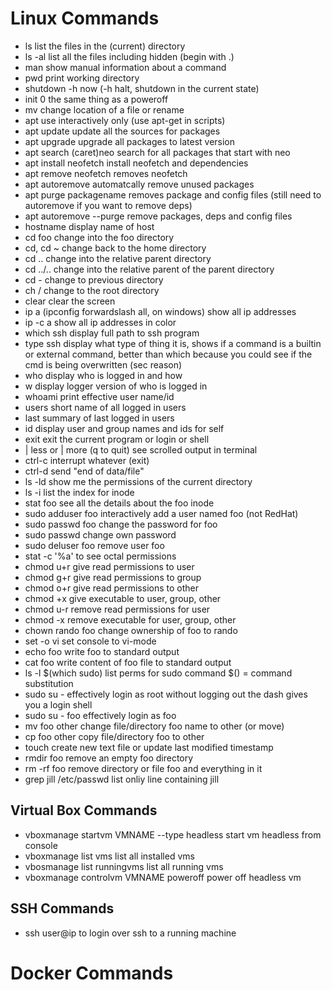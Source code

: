 # Linux Commands

 * ls 
   list the files in the (current) directory
 * ls -al
   list all the files including hidden (begin with .)
 * man
   show manual information about a command
 * pwd
   print working directory
 * shutdown -h now
   (-h halt, shutdown in the current state)
 * init 0 
   the same thing as a poweroff
 * mv
   change location of a file or rename
 * apt
   use interactively only (use apt-get in scripts)
 * apt update 
   update all the sources for packages
 * apt upgrade
   upgrade all packages to latest version
 * apt search (caret)neo
   search for all packages that start with neo
 * apt install neofetch
   install neofetch and dependencies
 * apt remove neofetch
   removes neofetch
 * apt autoremove
   automatcally remove unused packages
 * apt purge packagename
   removes package and config files (still need to autoremove if you want to remove deps)
 * apt autoremove --purge
   remove packages, deps and config files
 * hostname
   display name of host
 * cd foo
   change into the foo directory
 * cd, cd ~
   change back to the home directory
 * cd ..
   change into the relative parent directory
 * cd ../..
   change into the relative parent of the parent directory
 * cd - 
   change to previous directory
 * ch /
   change to the root directory
 * clear
   clear the screen
 * ip a (ipconfig forwardslash all, on windows)
   show all ip addresses
 * ip -c a
   show all ip addresses in color
 * which ssh
   display full path to ssh program
 * type ssh
   display what type of thing it is, 
   shows if a command is a builtin or external command,
   better than which because you could see if the cmd is being overwritten (sec reason)
 * who 
   display who is logged in and how
 * w 
   display logger version of  who is logged in
 * whoami
   print effective user name/id
 * users
   short name of all logged in users
 * last
   summary of last logged in users
 * id 
   display user and group names and ids for self
 * exit
   exit the current program or login or shell
 * | less or | more (q to quit)
   see scrolled output in terminal
 * ctrl-c
   interrupt whatever (exit)
 * ctrl-d
   send "end of data/file"
 * ls -ld
   show me the permissions of the current directory
 * ls -i 
   list the index for inode
 * stat foo
   see all the details about the foo inode
 * sudo adduser foo
   interactively add a  user named foo (not RedHat)
 * sudo passwd foo
   change the password for foo
 * sudo passwd
   change own password
 * sudo deluser foo
   remove user foo
 * stat -c '%a'
   to see octal permissions
 * chmod u+r
   give read permissions to user
 * chmod g+r
   give read permissions to group
 * chmod o+r
   give read permissions to other
 * chmod +x 
   give executable to user, group, other
 * chmod u-r
   remove read permissions for user
 * chmod -x
   remove executable for user, group, other
 * chown rando foo 
   change ownership of foo to rando
 * set -o vi
   set console to vi-mode
 * echo foo
   write foo to standard output
 * cat foo
   write content of foo file to standard output
 * ls -l $(which sudo)
   list perms for sudo command
   $() = command substitution
 * sudo su -
   effectively login as root without logging out
   the dash gives you a login shell
 * sudo su - foo
   effectively login as foo
 * mv foo other
   change file/directory foo name to other (or move)
 * cp foo other
   copy file/directory foo to other
 * touch 
   create new text file or update last modified timestamp
 * rmdir foo 
   remove an empty foo directory
 * rm -rf foo
   remove directory or file foo and everything in it
 * grep jill /etc/passwd
   list onliy line containing jill
   
## Virtual Box Commands

* vboxmanage startvm VMNAME --type headless
   start vm headless from console
* vboxmanage list vms
   list all installed vms
* vbosmanage list runningvms
   list all running vms
* vboxmanage controlvm VMNAME poweroff
   power off headless vm

## SSH Commands
   
* ssh user@ip
  to login over ssh to a running machine

# Docker Commands
